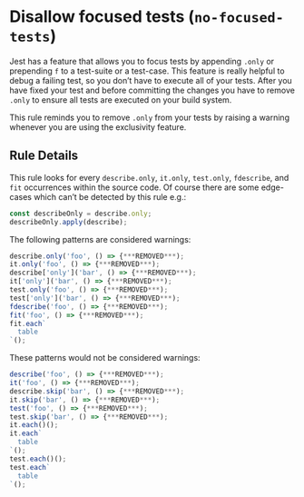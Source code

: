 # Disallow focused tests (`no-focused-tests`)

Jest has a feature that allows you to focus tests by appending `.only` or
prepending `f` to a test-suite or a test-case. This feature is really helpful to
debug a failing test, so you don’t have to execute all of your tests. After you
have fixed your test and before committing the changes you have to remove
`.only` to ensure all tests are executed on your build system.

This rule reminds you to remove `.only` from your tests by raising a warning
whenever you are using the exclusivity feature.

## Rule Details

This rule looks for every `describe.only`, `it.only`, `test.only`, `fdescribe`,
and `fit` occurrences within the source code. Of course there are some
edge-cases which can’t be detected by this rule e.g.:

```js
const describeOnly = describe.only;
describeOnly.apply(describe);
```

The following patterns are considered warnings:

```js
describe.only('foo', () => {***REMOVED***);
it.only('foo', () => {***REMOVED***);
describe['only']('bar', () => {***REMOVED***);
it['only']('bar', () => {***REMOVED***);
test.only('foo', () => {***REMOVED***);
test['only']('bar', () => {***REMOVED***);
fdescribe('foo', () => {***REMOVED***);
fit('foo', () => {***REMOVED***);
fit.each`
  table
`();
```

These patterns would not be considered warnings:

```js
describe('foo', () => {***REMOVED***);
it('foo', () => {***REMOVED***);
describe.skip('bar', () => {***REMOVED***);
it.skip('bar', () => {***REMOVED***);
test('foo', () => {***REMOVED***);
test.skip('bar', () => {***REMOVED***);
it.each()();
it.each`
  table
`();
test.each()();
test.each`
  table
`();
```
